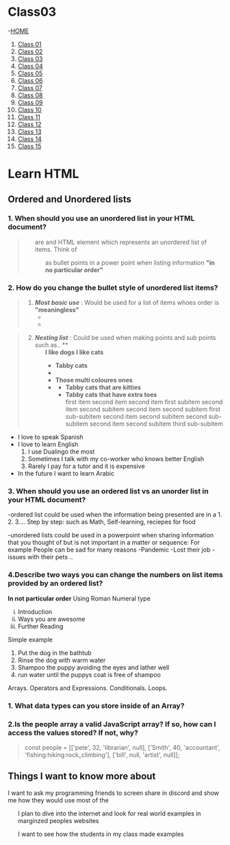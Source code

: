 # Class03

 -[HOME](README.md)

1. [Class 01](Class01.md)
2. [Class 02](Class02.md)
3. [Class 03](Class03.md)
4. [Class 04](Class04.md)
5. [Class 05](Class05.md)
6. [Class 06](Class06.md)
7. [Class 07](Class07.md)
8. [Class 08](Class08.md)
9. [Class 09](Class09.md)
10. [Class 10](Class10.md)
11. [Class 11](Class11.md)
12. [Class 12](Class12.md)
13. [Class 13](Class13.md)
14. [Class 14](Class14.md)
15. [Class 15](Class15.md)

# Learn HTML

## Ordered and Unordered lists

### 1. When should you use an unordered list in your HTML document?

> **<ul>** are and HTML element which
 represents an unordered list of items. Think of **<ul>** as bullet points in a power point when listing information **"in no particular order"**

### 2. How do you change the bullet style of unordered list items?

> 1. ***Most basic use*** : Would be used for a list of items whoes order is **"meaningless"**
  **<ul>**
    **<li>**
    **<li>**
  **<ul>**
  
> 2. ***Nesting  list*** : Could be used when making points and sub points such as..
>   **<ul>**I like dogs**
           **I like cats**
            **<ul>**
                **<li>**Tabby cats**<li>**  
                **<li>**Those multi coloures ones**<li>**
                    **<ul>**
                            **<li>**Tabby cats that are kitties**</li>**
                            **<li>**Tabby cats that have extra toes**</li>**
>   first item
    second item
    second item first subitem
    second item second subitem
    second item second subitem first sub-subitem
    second item second subitem second sub-subitem
    second item second subitem third sub-subitem

<ul>
  <li>I love to speak Spanish</li>
  <li>I love to learn English
  <!-- Look, the closing </li> tag is not placed here! -->
    <ol>
      <li>I use Dualingo the most</li>
      <li>Sometimes I talk with my co-worker who knows better English</li>
      <li>Rarely I pay for a tutor and it is expensive</li>
    </ol>
  <!-- Here is the closing </li> tag -->
  </li>
  <li>In the future I want to learn Arabic</li>
</ul>

### 3. When should you use an ordered list vs an unorder list in your HTML document?

-ordered list could be used when the information being presented are in a 1. 2. 3.... Step by step: such as Math, Self-learning, reciepes for food

-unordered lists could be used in a powerpoint when sharing information that you thought of but is not important in a matter or sequence: For example People can be sad for many reasons
-Pandemic -Lost their job -issues with their pets ..

### 4.Describe two ways you can change the numbers on list items provided by an ordered list?

**In not particular order**
Using Roman Numeral type
<ol type="i">
  <li>Introduction</li>
  <li>Ways you are awesome</li>
  <li>Further Reading</li>
</ol>

Simple example
<ol>
  <li>Put the dog in the bathtub</li>
  <li>Rinse the dog with warm water</li>
  <li>Shampoo the puppy avoiding the eyes and lather well</li>
  <li>run water until the puppys coat is free of shampoo</li>
</ol>

Arrays. Operators and Expressions. Conditionals. Loops.

### 1. What data types can you store inside of an Array?

### 2.Is the people array a valid JavaScript array? If so, how can I access the values stored? If not, why?

> const people = [['pete', 32, 'librarian', null], ['Smith', 40, 'accountant', 'fishing:hiking:rock_climbing'], ['bill', null, 'artist', null]];

## Things I want to know more about

I want to ask my programming friends to screen share in discord and show me how they would use most of the <ul>

I plan to dive into the internet and look for real world examples in marginzed peoples websites

I want to see how the students in my class made examples
